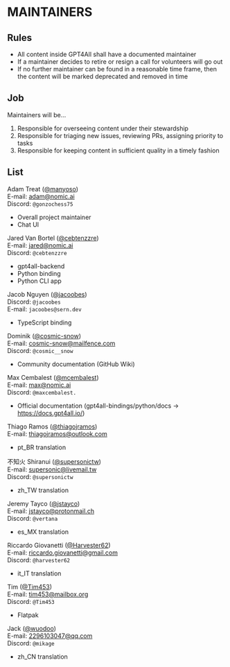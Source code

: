 # MAINTAINERS

## Rules

* All content inside GPT4All shall have a documented maintainer
* If a maintainer decides to retire or resign a call for volunteers will go
  out
* If no further maintainer can be found in a reasonable time frame, then the
  content will be marked deprecated and removed in time

## Job

Maintainers will be...

1. Responsible for overseeing content under their stewardship
2. Responsible for triaging new issues, reviewing PRs, assigning priority
   to tasks
3. Responsible for keeping content in sufficient quality in a timely fashion

## List

Adam Treat ([@manyoso](https://github.com/manyoso))<br/>
E-mail: adam@nomic.ai<br/>
Discord: `@gonzochess75`
- Overall project maintainer
- Chat UI

Jared Van Bortel ([@cebtenzzre](https://github.com/cebtenzzre))<br/>
E-mail: jared@nomic.ai<br/>
Discord: `@cebtenzzre`
- gpt4all-backend
- Python binding
- Python CLI app

Jacob Nguyen ([@jacoobes](https://github.com/jacoobes))<br/>
Discord: `@jacoobes`<br/>
E-mail: `jacoobes@sern.dev`
- TypeScript binding

Dominik ([@cosmic-snow](https://github.com/cosmic-snow))<br/>
E-mail: cosmic-snow@mailfence.com<br/>
Discord: `@cosmic__snow`
- Community documentation (GitHub Wiki)

Max Cembalest ([@mcembalest](https://github.com/mcembalest))<br/>
E-mail: max@nomic.ai<br/>
Discord: `@maxcembalest.`
- Official documentation (gpt4all-bindings/python/docs -> https://docs.gpt4all.io/)

Thiago Ramos ([@thiagojramos](https://github.com/thiagojramos))<br/>
E-mail: thiagojramos@outlook.com<br/>
- pt\_BR translation

不知火 Shiranui ([@supersonictw](https://github.com/supersonictw))<br/>
E-mail: supersonic@livemail.tw<br/>
Discord: `@supersonictw`
- zh\_TW translation

Jeremy Tayco ([@jstayco](https://github.com/jstayco))<br/>
E-mail: jstayco@protonmail.ch<br/>
Discord: `@vertana`
- es\_MX translation

Riccardo Giovanetti ([@Harvester62](https://github.com/Harvester62))<br/>
E-mail: riccardo.giovanetti@gmail.com<br/>
Discord: `@harvester62`
- it\_IT translation

Tim ([@Tim453](https://github.com/Tim453))<br/>
E-mail: tim453@mailbox.org<br/>
Discord: `@Tim453`
- Flatpak

Jack ([@wuodoo](https://github.com/wuodoo))<br/>
E-mail: 2296103047@qq.com<br/>
Discord: `@mikage`
- zh\_CN translation
